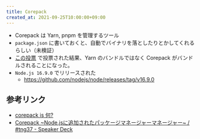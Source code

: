 ```yaml
---
title: Corepack
created_at: 2021-09-25T10:00:00+09:00
---
```


- Corepack は Yarn, pnpm を管理するツール
- `package.json` に書いておくと、自動でバイナリを落としたりとかしてくれるらしい（未検証）
- [この投票](https://github.com/nodejs/TSC/issues/1012#issuecomment-828776990) で投票された結果、Yarn のバンドルではなく Corepack がバンドルされることになった。
- `Node.js 16.9.0` でリリースされた
    - https://github.com/nodejs/node/releases/tag/v16.9.0

## 参考リンク

- [corepack is 何?](https://zenn.dev/teppeis/articles/2021-05-corepack)
- [Corepack \~Node.jsに追加されたパッケージマネージャーマネージャー\~ / #tng37 - Speaker Deck](https://speakerdeck.com/masashi/number-tng37)
